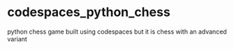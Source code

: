 # codespaces_python_chess
python chess game built using codespaces but it is chess with an advanced variant
